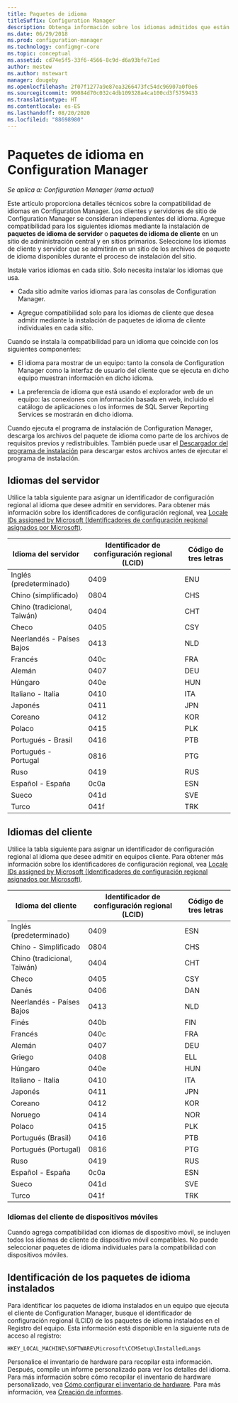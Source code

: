 ```yaml
---
title: Paquetes de idioma
titleSuffix: Configuration Manager
description: Obtenga información sobre los idiomas admitidos que están disponibles en Configuration Manager.
ms.date: 06/29/2018
ms.prod: configuration-manager
ms.technology: configmgr-core
ms.topic: conceptual
ms.assetid: cd74e5f5-33f6-4566-8c9d-d6a93bfe71ed
author: mestew
ms.author: mstewart
manager: dougeby
ms.openlocfilehash: 2f07f1277a9e87ea3266473fc54dc96907a0f0e6
ms.sourcegitcommit: 99084d70c032c4db109328a4ca100cd3f5759433
ms.translationtype: HT
ms.contentlocale: es-ES
ms.lasthandoff: 08/20/2020
ms.locfileid: "88698980"
---
```

# <a name="language-packs-in-configuration-manager"></a>Paquetes de idioma en Configuration Manager

*Se aplica a: Configuration Manager (rama actual)*

Este artículo proporciona detalles técnicos sobre la compatibilidad de idiomas en Configuration Manager. Los clientes y servidores de sitio de Configuration Manager se consideran independientes del idioma. Agregue compatibilidad para los siguientes idiomas mediante la instalación de **paquetes de idioma de servidor** o **paquetes de idioma de cliente** en un sitio de administración central y en sitios primarios. Seleccione los idiomas de cliente y servidor que se admitirán en un sitio de los archivos de paquete de idioma disponibles durante el proceso de instalación del sitio.
 
Instale varios idiomas en cada sitio. Solo necesita instalar los idiomas que usa.  

- Cada sitio admite varios idiomas para las consolas de Configuration Manager.  

- Agregue compatibilidad solo para los idiomas de cliente que desea admitir mediante la instalación de paquetes de idioma de cliente individuales en cada sitio.  

Cuando se instala la compatibilidad para un idioma que coincide con los siguientes componentes:  

- El idioma para mostrar de un equipo: tanto la consola de Configuration Manager como la interfaz de usuario del cliente que se ejecuta en dicho equipo muestran información en dicho idioma.  

- La preferencia de idioma que está usando el explorador web de un equipo: las conexiones con información basada en web, incluido el catálogo de aplicaciones o los informes de SQL Server Reporting Services se mostrarán en dicho idioma.  


Cuando ejecuta el programa de instalación de Configuration Manager, descarga los archivos del paquete de idioma como parte de los archivos de requisitos previos y redistribuibles. También puede usar el [Descargador del programa de instalación](setup-downloader.md) para descargar estos archivos antes de ejecutar el programa de instalación.   



## <a name="server-languages"></a>Idiomas del servidor  

Utilice la tabla siguiente para asignar un identificador de configuración regional al idioma que desee admitir en servidores. Para obtener más información sobre los identificadores de configuración regional, vea [Locale IDs assigned by Microsoft (Identificadores de configuración regional asignados por Microsoft)](/openspecs/windows_protocols/ms-lcid/a9eac961-e77d-41a6-90a5-ce1a8b0cdb9c).  

|Idioma del servidor|Identificador de configuración regional (LCID)|Código de tres letras|  
|---------------------|------------------------|-----------------------|  
|Inglés (predeterminado)|0409|ENU|  
|Chino (simplificado)|0804|CHS|  
|Chino (tradicional, Taiwán)|0404|CHT|  
|Checo|0405|CSY|  
|Neerlandés - Países Bajos|0413|NLD|  
|Francés|040c|FRA|  
|Alemán|0407|DEU|  
|Húngaro|040e|HUN|  
|Italiano - Italia|0410|ITA|  
|Japonés|0411|JPN|  
|Coreano|0412|KOR|  
|Polaco|0415|PLK|  
|Portugués - Brasil|0416|PTB|  
|Portugués - Portugal|0816|PTG|  
|Ruso|0419|RUS|  
|Español - España|0c0a|ESN|  
|Sueco|041d|SVE|  
|Turco|041f|TRK|  



## <a name="client-languages"></a>Idiomas del cliente  

Utilice la tabla siguiente para asignar un identificador de configuración regional al idioma que desee admitir en equipos cliente. Para obtener más información sobre los identificadores de configuración regional, vea [Locale IDs assigned by Microsoft (Identificadores de configuración regional asignados por Microsoft)](/openspecs/windows_protocols/ms-lcid/a9eac961-e77d-41a6-90a5-ce1a8b0cdb9c).  

|Idioma del cliente|Identificador de configuración regional (LCID)|Código de tres letras|  
|---------------------|------------------------|-----------------------|  
|Inglés (predeterminado)|0409|ESN|  
|Chino - Simplificado|0804|CHS|  
|Chino (tradicional, Taiwán)|0404|CHT|  
|Checo|0405|CSY|  
|Danés|0406|DAN|  
|Neerlandés - Países Bajos|0413|NLD|  
|Finés|040b|FIN|  
|Francés|040c|FRA|  
|Alemán|0407|DEU|  
|Griego|0408|ELL|  
|Húngaro|040e|HUN|  
|Italiano - Italia|0410|ITA|  
|Japonés|0411|JPN|  
|Coreano|0412|KOR|  
|Noruego|0414|NOR|  
|Polaco|0415|PLK|  
|Portugués (Brasil)|0416|PTB|  
|Portugués (Portugal)|0816|PTG|  
|Ruso|0419|RUS|  
|Español - España|0c0a|ESN|  
|Sueco|041d|SVE|  
|Turco|041f|TRK|  


### <a name="mobile-device-client-languages"></a>Idiomas del cliente de dispositivos móviles  
Cuando agrega compatibilidad con idiomas de dispositivo móvil, se incluyen todos los idiomas de cliente de dispositivo móvil compatibles. No puede seleccionar paquetes de idioma individuales para la compatibilidad con dispositivos móviles.  



## <a name="identify-installed-language-packs"></a>Identificación de los paquetes de idioma instalados  
Para identificar los paquetes de idioma instalados en un equipo que ejecuta el cliente de Configuration Manager, busque el identificador de configuración regional (LCID) de los paquetes de idioma instalados en el Registro del equipo. Esta información está disponible en la siguiente ruta de acceso al registro:  

`HKEY_LOCAL_MACHINE\SOFTWARE\Microsoft\CCMSetup\InstalledLangs`  

Personalice el inventario de hardware para recopilar esta información. Después, compile un informe personalizado para ver los detalles del idioma. Para más información sobre cómo recopilar el inventario de hardware personalizado, vea [Cómo configurar el inventario de hardware](../../../clients/manage/inventory/configure-hardware-inventory.md). Para más información, vea [Creación de informes](../../manage/operations-and-maintenance-for-reporting.md#create-reports).